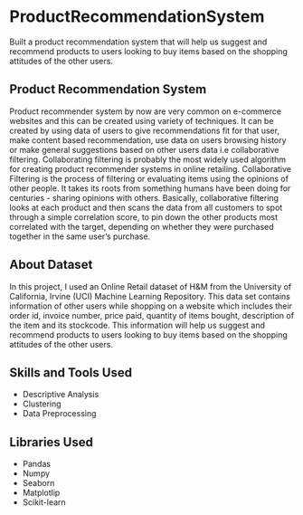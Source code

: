 # ProductRecommendationSystem
Built a product recommendation system that will help us suggest and recommend products to users looking to buy items based on the shopping attitudes of the other users.
## Product Recommendation System
Product recommender system by now are very common on e-commerce websites and this can be created using variety of techniques. It can be created by using data of users to give recommendations fit for that user, make content based recommendation, use data on users
browsing history or make general suggestions based on other users data i.e collaborative filtering.
Collaborating filtering is probably the most widely used algorithm for creating product recommender systems in online retailing. Collaborative Filtering is the process of filtering or evaluating items using the opinions of other people. It takes its roots from something humans have been doing for centuries - sharing opinions with others. Basically, collaborative filtering looks at each product and then scans the data from all customers to spot through a simple correlation score, to pin down the other products most correlated with the target, depending on whether they were purchased together in the same user’s purchase.

## About Dataset 
In this project, I used an Online Retail dataset of H&M from the University of California, Irvine (UCI) Machine Learning Repository. This data set contains information of other users while shopping on a website which includes their order id, invoice number, price paid, quantity of items bought, description of the item and its stockcode. This information will help us suggest and recommend products to users looking to buy items based on the shopping attitudes of the other users.
## Skills and Tools Used 
- Descriptive Analysis
- Clustering 
- Data Preprocessing
## Libraries Used 
- Pandas
- Numpy
- Seaborn
- Matplotlip
- Scikit-learn
